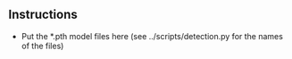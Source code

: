 ## Instructions

- Put the *.pth model files here (see ../scripts/detection.py for the names of the files)
